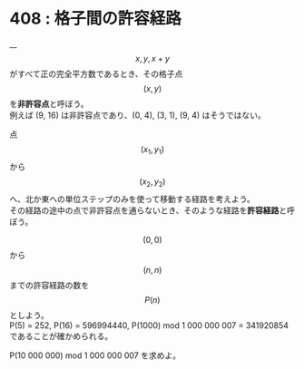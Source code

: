 # 408 : 格子間の許容経路

__$$x, y, x+y$$がすべて正の完全平方数であるとき、その格子点$$(x,y)$$を**非許容点**と呼ぼう。\
例えば (9, 16) は非許容点であり、(0, 4), (3, 1), (9, 4) はそうではない。

点$$(x_1, y_1)$$から$$(x_2,y_2)$$へ、北か東への単位ステップのみを使って移動する経路を考えよう。\
その経路の途中の点で非許容点を通らないとき、そのような経路を**許容経路**と呼ぼう。

$$(0, 0)$$から$$(n,n)$$までの許容経路の数を$$P(n)$$としよう。\
P(5) = 252, P(16) = 596994440, P(1000) mod 1 000 000 007 = 341920854 であることが確かめられる。

P(10 000 000) mod 1 000 000 007 を求めよ。
